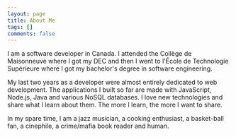 ```yaml
---
layout: page
title: About Me
tags: []
comments: false
---
```


I am a software developer in Canada. I attended the Collège de Maisonneuve where I got my DEC and then I went to l'École de Technologie Supérieure where I got my bachelor's degree in software engineering.

My last two years as a developer were almost entirely dedicated to web development. The applications I built so far are made with JavaScript, Node.js, Java and various NoSQL databases. I love new technologies and share what I learn about them. The more I learn, the more I want to share.

In my spare time, I am a jazz musician, a cooking enthusiast, a basket-ball fan, a cinephile, a crime/mafia book reader and human.
